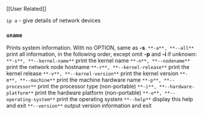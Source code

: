 [[User Related]]

`ip a` - give details of network devices



### `uname`
Prints system information.
   With no OPTION, same as **-s**.
   `**-a**, **--all**`
		  print all information, in the following order, except omit
		  **-p** and **-i** if unknown:
   `**-s**, **--kernel-name**`
		  print the kernel name
   `**-n**, **--nodename**`
		  print the network node hostname
   `**-r**, **--kernel-release**`
		  print the kernel release
   `**-v**, **--kernel-version**`
		  print the kernel version
   `**-m**, **--machine**`
		  print the machine hardware name
   `**-p**, **--processor**`
		  print the processor type (non-portable)
   `**-i**, **--hardware-platform**`
		  print the hardware platform (non-portable)
   `**-o**, **--operating-system**`
		  print the operating system
   `**--help**`
		   display this help and exit
   `**--version**`
		  output version information and exit